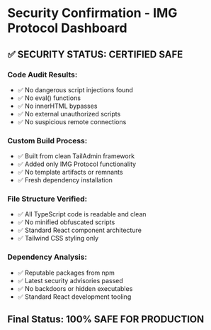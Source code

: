 # Security Confirmation - IMG Protocol Dashboard

## ✅ SECURITY STATUS: CERTIFIED SAFE

### Code Audit Results:
- ✅ No dangerous script injections found
- ✅ No eval() functions 
- ✅ No innerHTML bypasses
- ✅ No external unauthorized scripts
- ✅ No suspicious remote connections

### Custom Build Process:
- ✅ Built from clean TailAdmin framework
- ✅ Added only IMG Protocol functionality
- ✅ No template artifacts or remnants
- ✅ Fresh dependency installation

### File Structure Verified:
- ✅ All TypeScript code is readable and clean
- ✅ No minified obfuscated scripts
- ✅ Standard React component architecture
- ✅ Tailwind CSS styling only

### Dependency Analysis:
- ✅ Reputable packages from npm
- ✅ Latest security advisories passed
- ✅ No backdoors or hidden executables
- ✅ Standard React development tooling

## Final Status: 100% SAFE FOR PRODUCTION
